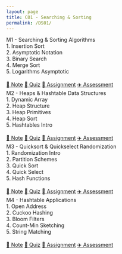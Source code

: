 ```yaml
---
layout: page
title: C01 - Searching & Sorting
permalink: /DS01/
---
```


<div class="block" style="grid-template-columns: 1fr 1fr;">
  <div class="btn text"><div class="btn name">M1 - Searching & Sorting Algorithms</div>
    <div class="row" style="grid-template-columns: 2fr 1fr;">
      <div class="row" style="grid-template-columns: 1fr;">
        <a class="btn box3">
        1. Insertion Sort<br>
        2. Asymptotic Notation<br>
        3. Binary Search<br>
        4. Merge Sort<br>
        5. Logarithms Asymptotic<br>
        <br>
        </a>
      </div>
      <div class="row" style="grid-template-columns: 1fr;">
        <a href="/01-MSDS/DS01/M1/" class="btn box2">🎯 Note</a>
        <a href="//"                class="btn box2">🚖 Quiz</a>
        <a href="//"                class="btn box2">🚀 Assignment</a>
        <a href="//"                class="btn box2">✈️ Assessment</a>
      </div>
    </div>
  </div>
  <div class="btn text"><div class="btn name">M2 - Heaps & Hashtable Data Structures</div>
    <div class="row" style="grid-template-columns: 2fr 1fr;">
      <div class="row" style="grid-template-columns: 1fr;">
        <a class="btn box3">
        1. Dynamic Array<br>
        2. Heap Structure<br>
        3. Heap Primitives<br>
        4. Heap Sort<br>
        5. Hashtables Intro<br>
        <br>
        </a>
      </div>
      <div class="row" style="grid-template-columns: 1fr;">
        <a href="/01-MSDS/DS01/M2/" class="btn box2">🎯 Note</a>
        <a href="//"                class="btn box2">🚖 Quiz</a>
        <a href="//"                class="btn box2">🚀 Assignment</a>
        <a href="//"                class="btn box2">✈️ Assessment</a>
      </div>
    </div>
  </div>
</div>

<div class="block" style="grid-template-columns: 1fr 1fr;">
  <div class="btn text"><div class="btn name">M3 - Quicksort & Quickselect Randomization</div>
    <div class="row" style="grid-template-columns: 2fr 1fr;">
      <div class="row" style="grid-template-columns: 1fr;">
        <a class="btn box3">
        1. Randomization Intro<br>
        2. Partition Schemes<br>
        3. Quick Sort<br>
        4. Quick Select<br>
        5. Hash Functions<br>
        <br>
        </a>
      </div>
      <div class="row" style="grid-template-columns: 1fr;">
        <a href="/01-MSDS/DS01/M3/" class="btn box2">🎯 Note</a>
        <a href="//"                class="btn box2">🚖 Quiz</a>
        <a href="//"                class="btn box2">🚀 Assignment</a>
        <a href="//"                class="btn box2">✈️ Assessment</a>
      </div>
    </div>
  </div>
  <div class="btn text"><div class="btn name">M4 - Hashtable Applications</div>
    <div class="row" style="grid-template-columns: 2fr 1fr;">
      <div class="row" style="grid-template-columns: 1fr;">
        <a class="btn box3">
        1. Open Address<br>
        2. Cuckoo Hashing<br>
        3. Bloom Filters<br>
        4. Count-Min Sketching<br>
        5. String Matching<br>
        <br>
        </a>
      </div>
      <div class="row" style="grid-template-columns: 1fr;">
        <a href="/01-MSDS/DS01/M4/" class="btn box2">🎯 Note</a>
        <a href="//"                class="btn box2">🚖 Quiz</a>
        <a href="//"                class="btn box2">🚀 Assignment</a>
        <a href="//"                class="btn box2">✈️ Assessment</a>
      </div>
    </div>
  </div>
</div>
